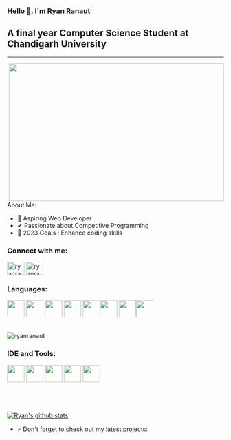 ### Hello 👋, I'm Ryan Ranaut

## A final year Computer Science Student at Chandigarh University
<hr />
<a href="https://github.com/"><img align='right' src="https://miro.medium.com/max/680/0*7Q3yvSIv_t0ioJ-Z.gif" width="500" height="320"> </a>

About Me:

- 🔭 Aspiring Web Developer
- ✔ Passionate about Competitive Programming
- 🥅 2023 Goals : Enhance coding skills

### Connect with me:

<p align="left">
<a href="https://www.linkedin.com/in/ryan-ranaut-338624185/" target="blank"><img align="center" src="https://cdn.jsdelivr.net/npm/simple-icons@3.0.1/icons/linkedin.svg" alt="ryanranaut" height="30" width="40" /></a>
<a href="https://www.hackerrank.com/ryan_ranaut" target="blank"><img align="center" src="https://cdn.jsdelivr.net/npm/simple-icons@3.0.1/icons/hackerrank.svg" alt="ryanranaut" height="30" width="40" /></a>
</p>

### Languages:

<img height="40" width="40" src="https://img.icons8.com/color/48/000000/java-coffee-cup-logo.png" />  <img height="40" width="40" src="https://img.icons8.com/color/48/000000/html-5.png" /> <img height="40" width="40" src="https://img.icons8.com/color/48/000000/css3.png" /> <img height="40" width="40" src="https://img.icons8.com/color/48/000000/bootstrap.png" />  <img height="40" width="40" src="https://img.icons8.com/color/48/000000/javascript.png"/><img height="40" width="40" src="https://img.icons8.com/color/48/000000/react-native.png"/> <img height="40" width="40" src="https://img.icons8.com/ios/48/000000/jquery.png"/><img height="40" width="40" src="https://img.icons8.com/offices/30/null/spring-logo.png"/>
<br />
<br />

<img align="left" src="https://github-readme-stats.vercel.app/api/top-langs?username=RYANRANAUT&show_icons=true&locale=en&layout=compact" alt="ryanranaut" />
<br />

### IDE and Tools:
<img height="40" width="40" src="https://img.icons8.com/color/48/000000/visual-studio-code-2019.png"/> <img height="40" width="40" src="https://upload.wikimedia.org/wikipedia/commons/thumb/9/9c/IntelliJ_IDEA_Icon.svg/1200px-IntelliJ_IDEA_Icon.svg.png"/> <img height="40" width="40" src="https://img.icons8.com/color/50/000000/git.png"/> <img height="40" src="https://img.shields.io/badge/Netlify-00C7B7?style=for-the-badge&logo=netlify&logoColor=white"/> <img height="40" width="40" src="https://img.icons8.com/ios-filled/50/null/java-eclipse.png"/>
<br />
<br /><br />
<br />


[![Ryan's github stats](https://github-readme-stats.vercel.app/api?username=RYANRANAUT&hide=issues,contribs&theme=dark)](https://github.com/RYANRANAUT/github-readme-stats)


- ⚡ Don't forget to check out my latest projects:



